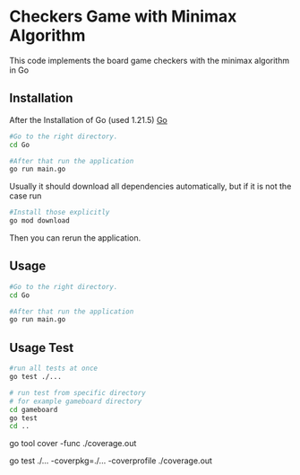 # Checkers Game with Minimax Algorithm


This code implements the board game checkers with the minimax algorithm in Go

## Installation

After the Installation of Go (used 1.21.5) [Go](https://go.dev/dl/)

```bash
#Go to the right directory.
cd Go

#After that run the application
go run main.go

```
Usually it should download all dependencies automatically, but if it is not the case run
```bash
#Install those explicitly
go mod download


```
Then you can rerun the application. 


## Usage

```bash
#Go to the right directory.
cd Go

#After that run the application
go run main.go

```
## Usage Test
```bash
#run all tests at once
go test ./...

# run test from specific directory
# for example gameboard directory
cd gameboard 
go test
cd ..

```



go tool cover -func ./coverage.out

go test ./...  -coverpkg=./... -coverprofile ./coverage.out